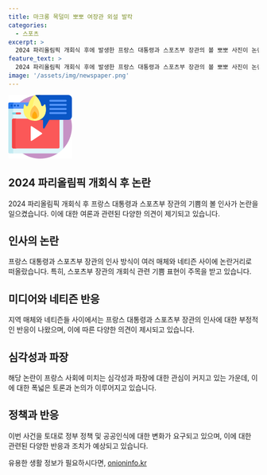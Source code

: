 ```yaml
---
title: 마크롱 목덜미 뽀뽀 여장관 외설 발칵
categories:
  - 스포츠
excerpt: >
  2024 파리올림픽 개회식 후에 발생한 프랑스 대통령과 스포츠부 장관의 볼 뽀뽀 사진이 논란을 일으켰다. 미디어와 소셜미디어에서 이 사진에 대한 부정적인 반응이 나왔고, 일부는 공개적으로 비판했다. 당시 장관은 올림픽 준비를 맡아온 인물로, 이 모습이 부적절하게 비춰졌다는 지적이다. 또한, 그녀의 사적인 행동과 과거의 논란적인 일들이 함께 언급되었다. 이로 인해 인터넷 커뮤니티에서도 논란이 일고 있으며, 국내외 매체에서도 크게 다뤄지고 있다.
feature_text: >
  2024 파리올림픽 개회식 후에 발생한 프랑스 대통령과 스포츠부 장관의 볼 뽀뽀 사진이 논란을 일으켰다. 미디어와 소셜미디어에서 이 사진에 대한 부정적인 반응이 나왔고, 일부는 공개적으로 비판했다. 당시 장관은 올림픽 준비를 맡아온 인물로, 이 모습이 부적절하게 비춰졌다는 지적이다. 또한, 그녀의 사적인 행동과 과거의 논란적인 일들이 함께 언급되었다. 이로 인해 인터넷 커뮤니티에서도 논란이 일고 있으며, 국내외 매체에서도 크게 다뤄지고 있다.
image: '/assets/img/newspaper.png'
---
```


<p><img src="/assets/img/news.png" alt="rentncar 속보" /></p>

<h2 data-ke-size="size26">2024 파리올림픽 개회식 후 논란</h2>

<p data-ke-size="size16">2024 파리올림픽 개회식 후 프랑스 대통령과 스포츠부 장관의 기쁨의 볼 인사가 논란을 일으켰습니다. 이에 대한 여론과 관련된 다양한 의견이 제기되고 있습니다.</p>

<h2 data-ke-size="size26">인사의 논란</h2>

<p data-ke-size="size16">프랑스 대통령과 스포츠부 장관의 인사 방식이 여러 매체와 네티즌 사이에 논란거리로 떠올랐습니다. 특히, 스포츠부 장관의 개회식 관련 기쁨 표현이 주목을 받고 있습니다.</p>

<h2 data-ke-size="size26">미디어와 네티즌 반응</h2>

<p data-ke-size="size16">지역 매체와 네티즌들 사이에서는 프랑스 대통령과 스포츠부 장관의 인사에 대한 부정적인 반응이 나왔으며, 이에 따른 다양한 의견이 제시되고 있습니다.</p>

<h2 data-ke-size="size26">심각성과 파장</h2>

<p data-ke-size="size16">해당 논란이 프랑스 사회에 미치는 심각성과 파장에 대한 관심이 커지고 있는 가운데, 이에 대한 폭넓은 토론과 논의가 이루어지고 있습니다.</p>

<h2 data-ke-size="size26">정책과 반응</h2>

<p data-ke-size="size16">이번 사건을 토대로 정부 정책 및 공공인식에 대한 변화가 요구되고 있으며, 이에 대한 관련된 다양한 반응과 조치가 예상되고 있습니다.</p>
유용한 생활 정보가 필요하시다면, <a href="https://onioninfo.kr" rel="dofollow">onioninfo.kr</a>


